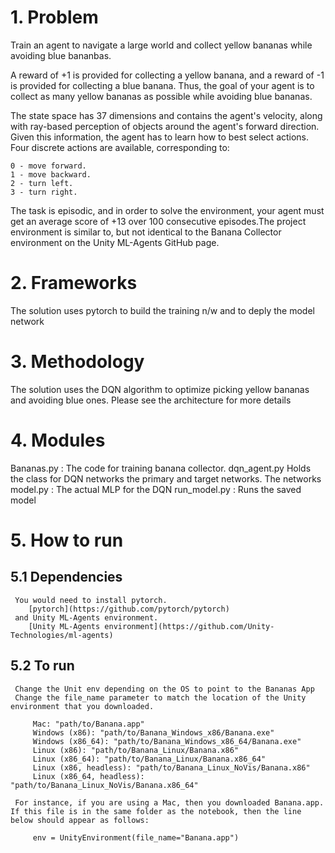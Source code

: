 

# 1. Problem 
   Train an agent to navigate a large world and collect yellow bananas while avoiding blue bananbas. 

   A reward of +1 is provided for collecting a yellow banana, and a reward of -1 is provided for collecting a blue banana. Thus, the goal of your agent is to collect as many yellow bananas as possible while avoiding blue bananas.

   The state space has 37 dimensions and contains the agent's velocity, along with ray-based perception of objects around the agent's forward direction. Given this information, the agent has to learn how to best select actions. Four discrete actions are available, corresponding to:

	0 - move forward.
	1 - move backward.
	2 - turn left.
	3 - turn right.
   The task is episodic, and in order to solve the environment, your agent must get an average score of +13 over 100 consecutive episodes.The project environment is similar to, but not identical to the Banana Collector environment on the Unity ML-Agents GitHub page.

# 2. Frameworks
   The solution uses pytorch to build the training n/w and to deply the model network
# 3. Methodology
   The solution uses the DQN algorithm to optimize picking yellow bananas and avoiding blue ones.
   Please see the architecture for more details
# 4. Modules
   Bananas.py : The code for training banana collector.
   dqn_agent.py Holds the class for DQN networks the primary and target networks. The networks 
   model.py : The actual MLP for the DQN
   run_model.py : Runs the saved model
   
# 5. How to run
 ## 5.1 Dependencies
     You would need to install pytorch.
     	[pytorch](https://github.com/pytorch/pytorch)
     and Unity ML-Agents environment.
        [Unity ML-Agents environment](https://github.com/Unity-Technologies/ml-agents)
	
 ## 5.2 To run
     Change the Unit env depending on the OS to point to the Bananas App
     Change the file_name parameter to match the location of the Unity environment that you downloaded.

         Mac: "path/to/Banana.app"
         Windows (x86): "path/to/Banana_Windows_x86/Banana.exe"
         Windows (x86_64): "path/to/Banana_Windows_x86_64/Banana.exe"
         Linux (x86): "path/to/Banana_Linux/Banana.x86"
         Linux (x86_64): "path/to/Banana_Linux/Banana.x86_64"
         Linux (x86, headless): "path/to/Banana_Linux_NoVis/Banana.x86"
         Linux (x86_64, headless): "path/to/Banana_Linux_NoVis/Banana.x86_64"

     For instance, if you are using a Mac, then you downloaded Banana.app. If this file is in the same folder as the notebook, then the line below should appear as follows:

         env = UnityEnvironment(file_name="Banana.app")


